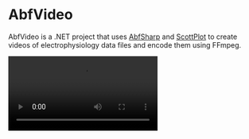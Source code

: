 # AbfVideo

AbfVideo is a .NET project that uses [AbfSharp](https://github.com/swharden/AbfSharp) and [ScottPlot](https://scottplot.net) to create videos of electrophysiology data files and encode them using FFmpeg.

![](dev/demo.webm)